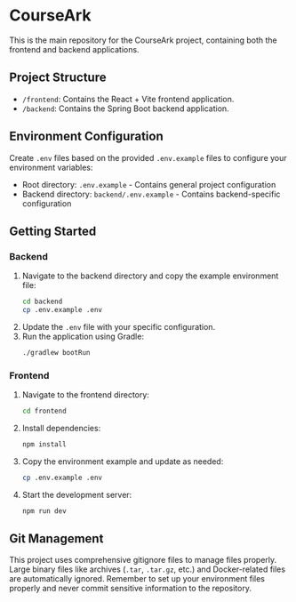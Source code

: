 # CourseArk

This is the main repository for the CourseArk project, containing both the frontend and backend applications.

## Project Structure

-   `/frontend`: Contains the React + Vite frontend application.
-   `/backend`: Contains the Spring Boot backend application.

## Environment Configuration

Create `.env` files based on the provided `.env.example` files to configure your environment variables:

- Root directory: `.env.example` - Contains general project configuration
- Backend directory: `backend/.env.example` - Contains backend-specific configuration

## Getting Started

### Backend

1.  Navigate to the backend directory and copy the example environment file:
    ```bash
    cd backend
    cp .env.example .env
    ```
2.  Update the `.env` file with your specific configuration.
3.  Run the application using Gradle:
    ```bash
    ./gradlew bootRun
    ```

### Frontend

1.  Navigate to the frontend directory:
    ```bash
    cd frontend
    ```
2.  Install dependencies:
    ```bash
    npm install
    ```
3.  Copy the environment example and update as needed:
    ```bash
    cp .env.example .env
    ```
4.  Start the development server:
    ```bash
    npm run dev
    ```

## Git Management

This project uses comprehensive gitignore files to manage files properly. Large binary files like archives (`.tar`, `.tar.gz`, etc.) and Docker-related files are automatically ignored. Remember to set up your environment files properly and never commit sensitive information to the repository.
